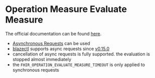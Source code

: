 # Operation Measure Evaluate Measure

The official documentation can be found [here][1].

* [Asynchronous Requests](../api.md#asynchronous-requests) can be used
* [blazectl][2] supports async requests since [v0.15.0][3]
* cancellation of async requests is fully supported. the evaluation is stopped almost immediately
* the `FHIR_OPERATION_EVALUATE_MEASURE_TIMEOUT` is only applied to synchronous requests 

[1]: <https://hl7.org/fhir/R4/operation-measure-evaluate-measure.html>
[2]: <https://github.com/samply/blazectl>
[3]: <https://github.com/samply/blazectl/releases/tag/v0.15.0>
